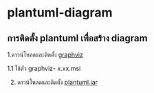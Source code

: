 # plantuml-diagram

 ## การติดตั้ง plantuml  เพื่อสร้าง diagram

1.ดาวน์โหลดและติดตั้ง [graphviz](https://graphviz.gitlab.io/_pages/Download/Download_windows.html)

1.1 ใช้ตัว graphviz- x.xx.msi

2. ดาวน์โหลดและติดตั้ง 
[plantuml.jar](http://sourceforge.net/projects/plantuml/files/plantuml.jar/download)